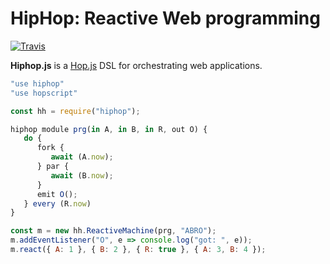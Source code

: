 HipHop: Reactive Web programming
================================

[![Travis](https://api.travis-ci.com/manuel-serrano/hiphop.svg)](https://travis-ci.com/manuel-serrano/hiphop/builds)

__Hiphop.js__ is a [Hop.js](http://hop-dev.inria.fr) DSL for
orchestrating web applications.


```javascript
"use hiphop"
"use hopscript"

const hh = require("hiphop");

hiphop module prg(in A, in B, in R, out O) {
   do {
      fork {
         await (A.now);
      } par {
         await (B.now);
      }
      emit O();
   } every (R.now)
}

const m = new hh.ReactiveMachine(prg, "ABRO");
m.addEventListener("O", e => console.log("got: ", e));
m.react({ A: 1 }, { B: 2 }, { R: true }, { A: 3, B: 4 });
```
